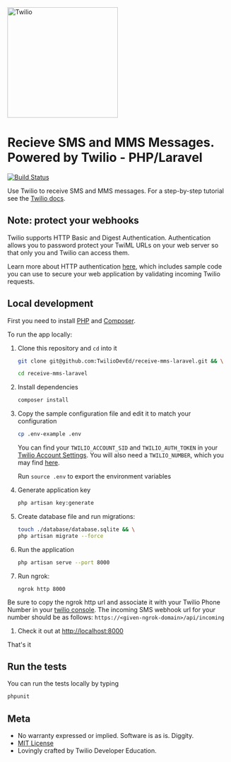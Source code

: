 <a href="https://www.twilio.com">
  <img src="https://static0.twilio.com/marketing/bundles/marketing/img/logos/wordmark-red.svg" alt="Twilio" width="250" />
</a>

# Recieve SMS and MMS Messages. Powered by Twilio - PHP/Laravel

[![Build
Status](https://travis-ci.org/TwilioDevEd/receive-mms-laravel.svg?branch=master)](https://travis-ci.org/TwilioDevEd/receive-mms-laravel)

Use Twilio to receive SMS and MMS messages. For a step-by-step tutorial see the [Twilio docs](https://www.twilio.com/docs/guides/receive-and-download-images-incoming-mms-messages-php-laravel).

## Note: protect your webhooks

Twilio supports HTTP Basic and Digest Authentication. Authentication allows you to password protect your TwiML URLs on your web server so that only you and Twilio can access them.

Learn more about HTTP authentication [here](https://www.twilio.com/docs/usage/security#http-authentication), which includes sample code you can use to secure your web application by validating incoming Twilio requests.

## Local development

First you need to install [PHP](http://php.net/) and [Composer](https://getcomposer.org/).

To run the app locally:

1. Clone this repository and `cd` into it

   ```bash
   git clone git@github.com:TwilioDevEd/receive-mms-laravel.git && \

   cd receive-mms-laravel
   ```

1. Install dependencies

    ```bash
    composer install
    ```

1. Copy the sample configuration file and edit it to match your configuration

   ```bash
   cp .env-example .env
   ```
   You can find your `TWILIO_ACCOUNT_SID` and `TWILIO_AUTH_TOKEN` in your
   [Twilio Account Settings](https://www.twilio.com/console).
   You will also need a `TWILIO_NUMBER`, which you may find [here](https://www.twilio.com/console/phone-numbers/incoming).

   Run `source .env` to export the environment variables


1. Generate application key

    ```bash
    php artisan key:generate
    ```


1. Create database file and run migrations:
    ```bash
    touch ./database/database.sqlite && \
    php artisan migrate --force
    ```

1. Run the application

    ```bash
    php artisan serve --port 8000
    ```
1. Run ngrok:

    ```
    ngrok http 8000
    ```
  Be sure to copy the ngrok http url and associate it with your Twilio Phone Number
  in your [twilio console](twilio.com/console.). The incoming SMS webhook url for
  your number should be as follows:
  `https://<given-ngrok-domain>/api/incoming`

1. Check it out at [http://localhost:8000](http://localhost:8000)

That's it

## Run the tests

You can run the tests locally by typing

```bash
phpunit
```

## Meta

* No warranty expressed or implied. Software is as is. Diggity.
* [MIT License](http://www.opensource.org/licenses/mit-license.html)
* Lovingly crafted by Twilio Developer Education.
